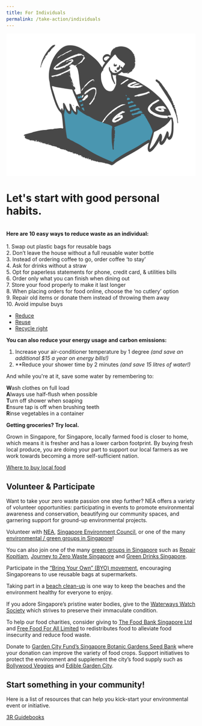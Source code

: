 ```yaml
---
title: For Individuals
permalink: /take-action/individuals
---
```


  <div class='grid-row'>
    <div class='grid-column'>
        <img src="/images/take-action-1.svg">
    </div>
    <div class='grid-column double-column'>
        <div>
            <h1><b>Let's start with good personal habits.</b></h1><br>
                <b>Here are 10 easy ways to reduce waste as an individual: </b><br><br>
                1.  Swap out plastic bags for reusable bags <br>
                2.  Don’t leave the house without a full reusable water bottle<br>
                3.  Instead of ordering coffee to go, order coffee ‘to stay’<br>
                4.  Ask for drinks without a straw<br>
                5.  Opt for paperless statements for phone, credit card, & utilities bills<br>
                6.  Order only what you can finish when dining out<br>
                7.  Store your food properly to make it last longer<br>
                8.  When placing orders for food online, choose the ‘no cutlery’ option<br>
                9.  Repair old items or donate them instead of throwing them away<br>
                10.  Avoid impulse buys
        </div>
    </div>
</div>

-   [Reduce](https://www.towardszerowaste.gov.sg/reduce/)
-   [Reuse](https://www.towardszerowaste.gov.sg/reuse/)
-   [Recycle right](https://www.towardszerowaste.gov.sg/recycle/)

**You can also reduce your energy usage and carbon emissions:**

1.  Increase your air-conditioner temperature by 1 degree *(and save an additional $15 a year on energy bills!)*
2.  **Reduce your shower time by 2 minutes *(and save 15 litres of water!)*

And while you're at it, save some water by remembering to:

**W**ash clothes on full load   
**A**lways use half-flush when possible   
**T**urn off shower when soaping   
**E**nsure tap is off when brushing teeth   
**R**inse vegetables in a container   

**Getting groceries? Try local.**

Grown in Singapore, for Singapore, locally farmed food is closer to home, which means it is fresher and has a lower carbon footprint. By buying fresh local produce, you are doing your part to support our local farmers as we work towards becoming a more self-sufficient nation.

[Where to buy local food](https://www.sfa.gov.sg/fromSGtoSG/where-to-buy)






## Volunteer & Participate

Want to take your zero waste passion one step further? NEA offers a variety of volunteer opportunities: participating in events to promote environmental awareness and conservation, beautifying our community spaces, and garnering support for ground-up environmental projects.

Volunteer with [NEA](https://www.cgs.sg/volunteer), [Singapore Environment Council](https://sec.org.sg/volunteer/), or one of the many [environmental / green groups in Singapore](https://www.towardszerowaste.gov.sg/green-groups-in-singapore/)!

You can also join one of the many [green groups in Singapore](https://www.towardszerowaste.gov.sg/green-groups-in-singapore/) such as [Repair Kopitiam](https://repairkopitiam.sg/), [Journey to Zero Waste Singapore](https://www.facebook.com/groups/ZeroWasteJourneySg/) and [Green Drinks Singapore](https://www.facebook.com/groups/greendrinkssingapore/).

Participate in the [“Bring Your Own” (BYO) movement](http://www.byosingapore.com/byob/), encouraging Singaporeans to use reusable bags at supermarkets. 

Taking part in a [beach clean-up](https://www.publichygienecouncil.sg/beachcleanup) is one way to keep the beaches and the environment healthy for everyone to enjoy.

If you adore Singapore’s pristine water bodies, give to the  [Waterways Watch Society](https://www.giving.sg/waterways-watch-society)  which strives to preserve their immaculate condition.
  
To help our food charities, consider giving to [The Food Bank Singapore Ltd](https://www.giving.sg/the-food-bank-singapore-ltd) and [Free Food For All Limited](https://www.giving.sg/free-food-for-all-limited) to redistributes food to alleviate food insecurity and reduce food waste.

Donate to [Garden City Fund’s Singapore Botanic Gardens Seed Bank](https://www.giving.sg/garden-city-fund/seedbank) where your donation can improve the variety of food crops. Support initiatives to protect the environment and supplement the city’s food supply such as [Bollywood Veggies](https://bollywoodveggies.com.sg/) and [Edible Garden City](https://www.ediblegardencity.com/).




## Start something in your community!

Here is a list of resources that can help you kick-start your environmental event or initiative.

[3R Guidebooks](https://www.nea.gov.sg/our-services/waste-management/3r-programmes-and-resources/3r-guidebooks)










